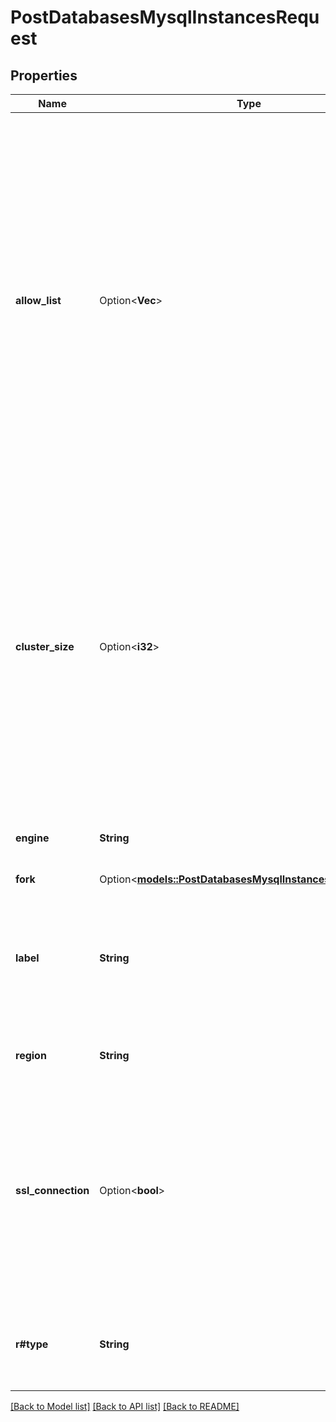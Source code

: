 # PostDatabasesMysqlInstancesRequest

## Properties

Name | Type | Description | Notes
------------ | ------------- | ------------- | -------------
**allow_list** | Option<**Vec<String>**> | Controls access to the Managed Database.  - Individually included IP addresses or CIDR ranges can access the Managed Database while all other sources are blocked.  - A standalone value of `0.0.0.0/0` allows all IP addresses access to the Managed Database.  - An empty array (`[]`) blocks all public and private connections to the Managed Database. | [optional]
**cluster_size** | Option<**i32**> | The number of Linode instance nodes deployed to the Managed Database.   - Choose `3` nodes to create a high availability cluster that consists of one primary node and two replica nodes.  - A `2` node cluster is only available with a dedicated plan. It consists of one primary node and one replica node. | [optional][default to Variant1]
**engine** | **String** | The Managed Database engine in engine/version format. | 
**fork** | Option<[**models::PostDatabasesMysqlInstancesRequestFork**](post_databases_mysql_instances_request_fork.md)> |  | [optional]
**label** | **String** | __Filterable__ A unique, user-defined string referring to the Managed Database. This string needs to be unique per Managed Database engine type. | 
**region** | **String** | __Filterable__ The [Region](https://techdocs.akamai.com/linode-api/reference/get-regions) ID for the Managed Database. | 
**ssl_connection** | Option<**bool**> | Currently required to be `true`. Whether to require SSL credentials to establish a connection to the Managed Database.  Run the [Get managed MySQL database credentials](https://techdocs.akamai.com/linode-api/reference/get-databases-mysql-instance-credentials) operation for access information. | [optional][default to true]
**r#type** | **String** | __Filterable__ The Linode Instance type used by the Managed Database for its nodes. | 

[[Back to Model list]](../README.md#documentation-for-models) [[Back to API list]](../README.md#documentation-for-api-endpoints) [[Back to README]](../README.md)


